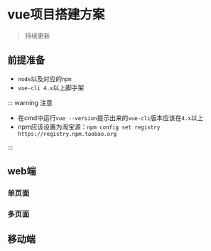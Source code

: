 # vue项目搭建方案

> 持续更新

## 前提准备

- `node`以及对应的`npm`
- `vue-cli 4.x`以上脚手架

::: warning 注意

- 在cmd中运行`vue --version`提示出来的`vue-cli`版本应该在`4.x`以上
- npm应该设置为淘宝源：`npm config set registry https://registry.npm.taobao.org`

:::

## web端

### 单页面

### 多页面

## 移动端



